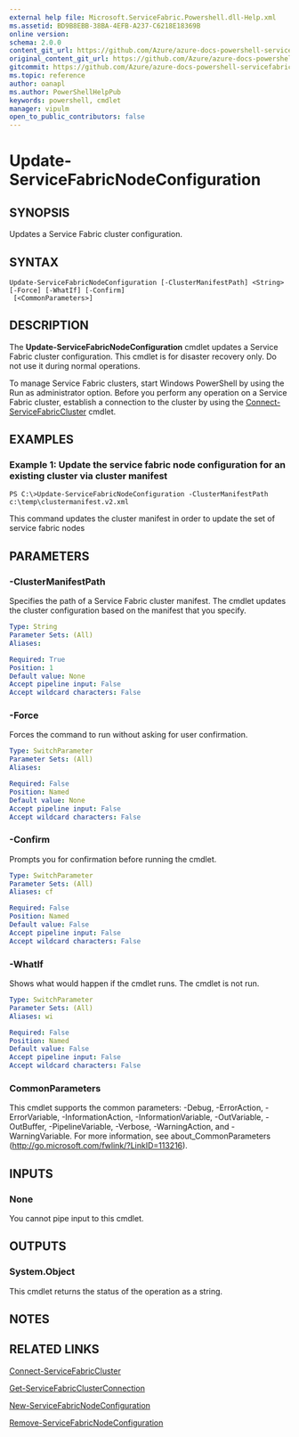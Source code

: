 ```yaml
---
external help file: Microsoft.ServiceFabric.Powershell.dll-Help.xml
ms.assetid: BD9B8EBB-38BA-4EFB-A237-C6218E18369B
online version:
schema: 2.0.0
content_git_url: https://github.com/Azure/azure-docs-powershell-servicefabric/blob/master/service-fabric-cmdlets/ServiceFabric/vlatest/Update-ServiceFabricNodeConfiguration.md
original_content_git_url: https://github.com/Azure/azure-docs-powershell-servicefabric/blob/master/service-fabric-cmdlets/ServiceFabric/vlatest/Update-ServiceFabricNodeConfiguration.md
gitcommit: https://github.com/Azure/azure-docs-powershell-servicefabric/blob/
ms.topic: reference
author: oanapl
ms.author: PowerShellHelpPub
keywords: powershell, cmdlet
manager: vipulm
open_to_public_contributors: false
---
```


# Update-ServiceFabricNodeConfiguration

## SYNOPSIS
Updates a Service Fabric cluster configuration.

## SYNTAX

```
Update-ServiceFabricNodeConfiguration [-ClusterManifestPath] <String> [-Force] [-WhatIf] [-Confirm]
 [<CommonParameters>]
```

## DESCRIPTION
The **Update-ServiceFabricNodeConfiguration** cmdlet updates a Service Fabric cluster configuration.
This cmdlet is for disaster recovery only.
Do not use it during normal operations.

To manage Service Fabric clusters, start Windows PowerShell by using the Run as administrator option.
Before you perform any operation on a Service Fabric cluster, establish a connection to the cluster by using the [Connect-ServiceFabricCluster](./Connect-ServiceFabricCluster.md) cmdlet.

## EXAMPLES

### Example 1: Update the service fabric node configuration for an existing cluster via cluster manifest
```
PS C:\>Update-ServiceFabricNodeConfiguration -ClusterManifestPath c:\temp\clustermanifest.v2.xml
```

This command updates the cluster manifest in order to update the set of service fabric nodes

## PARAMETERS

### -ClusterManifestPath
Specifies the path of a Service Fabric cluster manifest.
The cmdlet updates the cluster configuration based on the manifest that you specify.

```yaml
Type: String
Parameter Sets: (All)
Aliases: 

Required: True
Position: 1
Default value: None
Accept pipeline input: False
Accept wildcard characters: False
```

### -Force
Forces the command to run without asking for user confirmation.

```yaml
Type: SwitchParameter
Parameter Sets: (All)
Aliases: 

Required: False
Position: Named
Default value: None
Accept pipeline input: False
Accept wildcard characters: False
```

### -Confirm
Prompts you for confirmation before running the cmdlet.

```yaml
Type: SwitchParameter
Parameter Sets: (All)
Aliases: cf

Required: False
Position: Named
Default value: False
Accept pipeline input: False
Accept wildcard characters: False
```

### -WhatIf
Shows what would happen if the cmdlet runs.
The cmdlet is not run.

```yaml
Type: SwitchParameter
Parameter Sets: (All)
Aliases: wi

Required: False
Position: Named
Default value: False
Accept pipeline input: False
Accept wildcard characters: False
```

### CommonParameters
This cmdlet supports the common parameters: -Debug, -ErrorAction, -ErrorVariable, -InformationAction, -InformationVariable, -OutVariable, -OutBuffer, -PipelineVariable, -Verbose, -WarningAction, and -WarningVariable. For more information, see about_CommonParameters (http://go.microsoft.com/fwlink/?LinkID=113216).

## INPUTS

### None
You cannot pipe input to this cmdlet.

## OUTPUTS

### System.Object
This cmdlet returns the status of the operation as a string.

## NOTES

## RELATED LINKS

[Connect-ServiceFabricCluster](./Connect-ServiceFabricCluster.md)

[Get-ServiceFabricClusterConnection](./Get-ServiceFabricClusterConnection.md)

[New-ServiceFabricNodeConfiguration](./New-ServiceFabricNodeConfiguration.md)

[Remove-ServiceFabricNodeConfiguration](./Remove-ServiceFabricNodeConfiguration.md)
